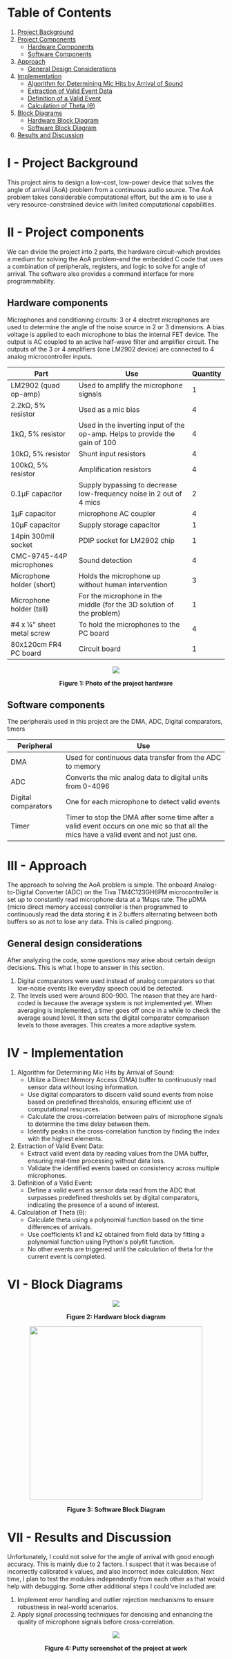 # Table of Contents

1. [Project Background](#i---project-background)
2. [Project Components](#ii---project-components)
   - [Hardware Components](#hardware-components)
   - [Software Components](#software-components)
3. [Approach](#iii---approach)
   - [General Design Considerations](#general-design-considerations)
4. [Implementation](#iv---implementation)
   - [Algorithm for Determining Mic Hits by Arrival of Sound](#algorithm-for-determining-mic-hits-by-arrival-of-sound)
   - [Extraction of Valid Event Data](#extraction-of-valid-event-data)
   - [Definition of a Valid Event](#definition-of-a-valid-event)
   - [Calculation of Theta (θ)](#calculation-of-theta)
5. [Block Diagrams](#v---block-diagrams)
   - [Hardware Block Diagram](#hardware-block-diagram)
   - [Software Block Diagram](#software-block-diagram)
6. [Results and Discussion](#vi---results-and-discussion)

# **I - Project Background**

This project aims to design a low-cost, low-power device that solves the angle of arrival (AoA) problem from a continuous audio source. The AoA problem takes considerable computational effort, but the aim is to use a very resource-constrained device with limited computational capabilities.

# **II - Project components**

We can divide the project into 2 parts, the hardware circuit–which provides a medium for solving the AoA problem–and the embedded C code that uses a combination of peripherals, registers, and logic to solve for angle of arrival. The software also provides a command interface for more programmability.

## Hardware components

Microphones and conditioning circuits: 3 or 4 electret microphones are used to determine the angle of the noise source in 2 or 3 dimensions. A bias voltage is applied to each microphone to bias the internal FET device. The output is AC coupled to an active half-wave filter and amplifier circuit. The outputs of the 3 or 4 amplifiers (one LM2902 device) are connected to 4 analog microcontroller inputs.

| Part | Use | Quantity |
|------|-----|----------|
| LM2902 (quad op-amp) | Used to amplify the microphone signals | 1   |
| 2.2kΩ, 5% resistor | Used as a mic bias | 4   |
| 1kΩ, 5% resistor | Used in the inverting input of the op-amp. Helps to provide the gain of 100 | 4   |
| 10kΩ, 5% resistor | Shunt input resistors | 4   |
| 100kΩ, 5% resistor | Amplification resistors | 4   |
| 0.1µF capacitor | Supply bypassing to decrease low-frequency noise in 2 out of 4 mics | 2   |
| 1µF capacitor | microphone AC coupler | 4   |
| 10µF capacitor | Supply storage capacitor | 1   |
| 14pin 300mil socket | PDIP socket for LM2902 chip | 1   |
| CMC-9745-44P microphones | Sound detection | 4   |
| Microphone holder (short) | Holds the microphone up without human intervention | 3   |
| Microphone holder (tall) | For the microphone in the middle (for the 3D solution of the problem) | 1   |
| #4 x ¼” sheet metal screw | To hold the microphones to the PC board | 4   |
| 80x120cm FR4 PC board | Circuit board | 1   |

<p align="center">
  <img src="./images/overview.jpg"/>
</p>
<p align="center">
  <b>Figure 1: Photo of the project hardware</b>
</p>

## Software components

The peripherals used in this project are the DMA, ADC, Digital comparators, timers

| Peripheral | Use |
|------------|-----|
| DMA | Used for continuous data transfer from the ADC to memory |
| ADC | Converts the mic analog data to digital units from 0-4096 |
| Digital comparators | One for each microphone to detect valid events |
| Timer | Timer to stop the DMA after some time after a valid event occurs on one mic so that all the mics have a valid event and not just one. |


# **III - Approach**

The approach to solving the AoA problem is simple. The onboard Analog-to-Digital Converter (ADC) on the Tiva TM4C123GH6PM microcontroller is set up to constantly read microphone data at a 1Msps rate. The μDMA (micro direct memory access) controller is then programmed to continuously read the data storing it in 2 buffers alternating between both buffers so as not to lose any data. This is called pingpong.

## General design considerations

After analyzing the code, some questions may arise about certain design decisions. This is what I hope to answer in this section.

1. Digital comparators were used instead of analog comparators so that low-noise events like everyday speech could be detected.
2. The levels used were around 800-900. The reason that they are hard-coded is because the average system is not implemented yet. When averaging is implemented, a timer goes off once in a while to check the average sound level. It then sets the digital comparator comparison levels to those averages. This creates a more adaptive system.

# **IV - Implementation**

<a name="algorithm-for-determining-mic-hits-by-arrival-of-sound"></a>
1. Algorithm for Determining Mic Hits by Arrival of Sound:
    - Utilize a Direct Memory Access (DMA) buffer to continuously read sensor data without losing information.
    - Use digital comparators to discern valid sound events from noise based on predefined thresholds, ensuring efficient use of computational resources.
    - Calculate the cross-correlation between pairs of microphone signals to determine the time delay between them.
    - Identify peaks in the cross-correlation function by finding the index with the highest elements.
<a name="extraction-of-valid-event-data"></a>
2. Extraction of Valid Event Data:
    - Extract valid event data by reading values from the DMA buffer, ensuring real-time processing without data loss.
    - Validate the identified events based on consistency across multiple microphones.
<a name="definition-of-a-valid-event"></a>
3. Definition of a Valid Event:
    - Define a valid event as sensor data read from the ADC that surpasses predefined thresholds set by digital comparators, indicating the presence of a sound of interest.
<a name="calculation-of-theta"></a>
4. Calculation of Theta (θ):
    - Calculate theta using a polynomial function based on the time differences of arrivals.
    - Use coefficients k1 and k2 obtained from field data by fitting a polynomial function using Python's polyfit function.
    - No other events are triggered until the calculation of theta for the current event is completed.

# **VI - Block Diagrams**

<a name="hardware-block-diagram"></a>
<p align="center">
  <img src="./images/hardware block diagram.png"/>
</p>
<p align="center">
  <b>Figure 2: Hardware block diagram</b>
</p>

<a name="software-block-diagram"></a>
<p align="center">
  <img height="400" src="./images/software block diagram.png"/>
</p>
<p align="center">
  <b>Figure 3: Software Block Diagram</b>
</p>

# **VII - Results and Discussion**

Unfortunately, I could not solve for the angle of arrival with good enough accuracy. This is mainly due to 2 factors. I suspect that it was because of incorrectly calibrated k values, and also incorrect index calculation. Next time, I plan to test the modules independently from each other as that would help with debugging. Some other additional steps I could’ve included are:

1. Implement error handling and outlier rejection mechanisms to ensure robustness in real-world scenarios.
2. Apply signal processing techniques for denoising and enhancing the quality of microphone signals before cross-correlation.

<p align="center">
  <img src="./images/putty screenshot.png">
</p>
<p align="center">
  <b>Figure 4: Putty screenshot of the project at work</b>
</p>
